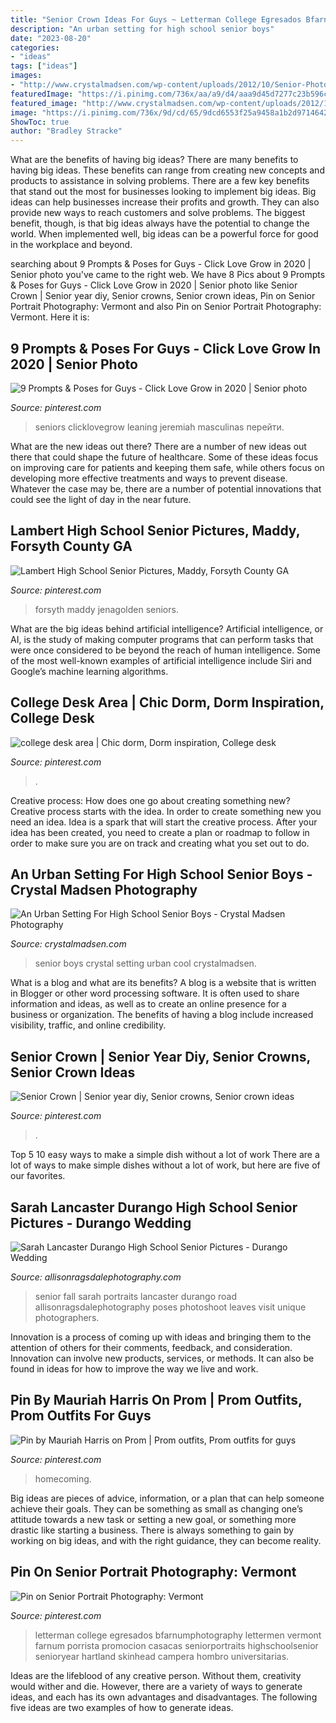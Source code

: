 ```yaml
---
title: "Senior Crown Ideas For Guys ~ Letterman College Egresados Bfarnumphotography Lettermen Vermont Farnum Porrista Promocion Casacas Seniorportraits Highschoolsenior Senioryear Hartland Skinhead Campera Hombro Universitarias"
description: "An urban setting for high school senior boys"
date: "2023-08-20"
categories:
- "ideas"
tags: ["ideas"]
images:
- "http://www.crystalmadsen.com/wp-content/uploads/2012/10/Senior-Photo-Ideas-for-boys_007-682x1024.jpg"
featuredImage: "https://i.pinimg.com/736x/aa/a9/d4/aaa9d45d7277c23b596ca238994f7ac8.jpg"
featured_image: "http://www.crystalmadsen.com/wp-content/uploads/2012/10/Senior-Photo-Ideas-for-boys_007-682x1024.jpg"
image: "https://i.pinimg.com/736x/9d/cd/65/9dcd6553f25a9458a1b2d9714642b330.jpg"
ShowToc: true
author: "Bradley Stracke"
---
```



What are the benefits of having big ideas?
There are many benefits to having big ideas. These benefits can range from creating new concepts and products to assistance in solving problems. There are a few key benefits that stand out the most for businesses looking to implement big ideas. 
Big ideas can help businesses increase their profits and growth. They can also provide new ways to reach customers and solve problems. The biggest benefit, though, is that big ideas always have the potential to change the world. When implemented well, big ideas can be a powerful force for good in the workplace and beyond.

	

		
searching about 9 Prompts &amp; Poses for Guys - Click Love Grow in 2020 | Senior photo you've came to the right web. We have 8 Pics about 9 Prompts &amp; Poses for Guys - Click Love Grow in 2020 | Senior photo like Senior Crown | Senior year diy, Senior crowns, Senior crown ideas, Pin on Senior Portrait Photography: Vermont and also Pin on Senior Portrait Photography: Vermont. Here it is:
		
    
## 9 Prompts &amp; Poses For Guys - Click Love Grow In 2020 | Senior Photo

<img loading=lazy src="https://i.pinimg.com/736x/cd/d1/04/cdd104832c487ab9c3e4a74e78119d95.jpg" onerror="this.onerror=null;this.src='https://tse4.mm.bing.net/th?id=OIP.ZtAyWObrDIU9vo-OyCmPSwHaLH&amp;pid=15.1';" alt="9 Prompts &amp; Poses for Guys - Click Love Grow in 2020 | Senior photo">

_Source: pinterest.com_

>seniors clicklovegrow leaning jeremiah masculinas перейти. 

	

What are the new ideas out there?
There are a number of new ideas out there that could shape the future of healthcare. Some of these ideas focus on improving care for patients and keeping them safe, while others focus on developing more effective treatments and ways to prevent disease. Whatever the case may be, there are a number of potential innovations that could see the light of day in the near future.

    
## Lambert High School Senior Pictures, Maddy, Forsyth County GA

<img loading=lazy src="https://i.pinimg.com/736x/de/4c/bd/de4cbd9a9a74d3dff871063e2614cfd5.jpg" onerror="this.onerror=null;this.src='https://tse4.mm.bing.net/th?id=OIP.3G8TDlj1NBn2cf1u-KYeAQHaLH&amp;pid=15.1';" alt="Lambert High School Senior Pictures, Maddy, Forsyth County GA">

_Source: pinterest.com_

>forsyth maddy jenagolden seniors. 

	

What are the big ideas behind artificial intelligence?
Artificial intelligence, or AI, is the study of making computer programs that can perform tasks that were once considered to be beyond the reach of human intelligence. Some of the most well-known examples of artificial intelligence include Siri and Google’s machine learning algorithms.

    
## College Desk Area | Chic Dorm, Dorm Inspiration, College Desk

<img loading=lazy src="https://i.pinimg.com/736x/9d/cd/65/9dcd6553f25a9458a1b2d9714642b330.jpg" onerror="this.onerror=null;this.src='https://tse2.mm.bing.net/th?id=OIP.nNegYebyCD5ZvxC8CDYPAAHaJ3&amp;pid=15.1';" alt="college desk area | Chic dorm, Dorm inspiration, College desk">

_Source: pinterest.com_

>. 

	

Creative process: How does one go about creating something new?
Creative process starts with the idea. In order to create something new you need an idea. Idea is a spark that will start the creative process. After your idea has been created, you need to create a plan or roadmap to follow in order to make sure you are on track and creating what you set out to do.

    
## An Urban Setting For High School Senior Boys - Crystal Madsen Photography

<img loading=lazy src="http://www.crystalmadsen.com/wp-content/uploads/2012/10/Senior-Photo-Ideas-for-boys_007-682x1024.jpg" onerror="this.onerror=null;this.src='https://tse2.mm.bing.net/th?id=OIP.BbwAsoNYcTuS2FxCgyLxHAHaLH&amp;pid=15.1';" alt="An Urban Setting For High School Senior Boys - Crystal Madsen Photography">

_Source: crystalmadsen.com_

>senior boys crystal setting urban cool crystalmadsen. 

	

What is a blog and what are its benefits?
A blog is a website that is written in Blogger or other word processing software. It is often used to share information and ideas, as well as to create an online presence for a business or organization. The benefits of having a blog include increased visibility, traffic, and online credibility.

    
## Senior Crown | Senior Year Diy, Senior Crowns, Senior Crown Ideas

<img loading=lazy src="https://i.pinimg.com/736x/71/fe/18/71fe18a1c821936b71c3b6a5d8c3bd8b.jpg" onerror="this.onerror=null;this.src='https://tse2.mm.bing.net/th?id=OIP.C0nYf1oL9OlbHy7824wJLAHaJ3&amp;pid=15.1';" alt="Senior Crown | Senior year diy, Senior crowns, Senior crown ideas">

_Source: pinterest.com_

>. 

	

Top 5 10 easy ways to make a simple dish without a lot of work
There are a lot of ways to make simple dishes without a lot of work, but here are five of our favorites.

    
## Sarah Lancaster Durango High School Senior Pictures - Durango Wedding

<img loading=lazy src="https://allisonragsdalephotography.com/wp-content/uploads/2016/05/DSC2929.jpg" onerror="this.onerror=null;this.src='https://tse1.mm.bing.net/th?id=OIP.yq45YOCwwSbHOYqdKG2CvAHaLG&amp;pid=15.1';" alt="Sarah Lancaster Durango High School Senior Pictures - Durango Wedding">

_Source: allisonragsdalephotography.com_

>senior fall sarah portraits lancaster durango road allisonragsdalephotography poses photoshoot leaves visit unique photographers. 

	

Innovation is a process of coming up with ideas and bringing them to the attention of others for their comments, feedback, and consideration. Innovation can involve new products, services, or methods. It can also be found in ideas for how to improve the way we live and work.

    
## Pin By Mauriah Harris On Prom | Prom Outfits, Prom Outfits For Guys

<img loading=lazy src="https://i.pinimg.com/736x/69/b3/8e/69b38e8bdcac0d1dfc04b1a3393f231f--prom.jpg" onerror="this.onerror=null;this.src='https://tse3.mm.bing.net/th?id=OIP.XIT8wNLMHYv5i50m7v072AHaJ3&amp;pid=15.1';" alt="Pin by Mauriah Harris on Prom | Prom outfits, Prom outfits for guys">

_Source: pinterest.com_

>homecoming. 

	

Big ideas are pieces of advice, information, or a plan that can help someone achieve their goals. They can be something as small as changing one’s attitude towards a new task or setting a new goal, or something more drastic like starting a business. There is always something to gain by working on big ideas, and with the right guidance, they can become reality.

    
## Pin On Senior Portrait Photography: Vermont

<img loading=lazy src="https://i.pinimg.com/736x/aa/a9/d4/aaa9d45d7277c23b596ca238994f7ac8.jpg" onerror="this.onerror=null;this.src='https://tse3.mm.bing.net/th?id=OIP.sac6ibebzKI87638qcd6awHaLG&amp;pid=15.1';" alt="Pin on Senior Portrait Photography: Vermont">

_Source: pinterest.com_

>letterman college egresados bfarnumphotography lettermen vermont farnum porrista promocion casacas seniorportraits highschoolsenior senioryear hartland skinhead campera hombro universitarias. 

	

Ideas are the lifeblood of any creative person. Without them, creativity would wither and die. However, there are a variety of ways to generate ideas, and each has its own advantages and disadvantages. The following five ideas are two examples of how to generate ideas.


